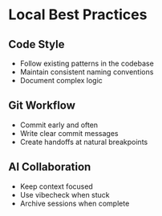 # Local Best Practices

## Code Style
- Follow existing patterns in the codebase
- Maintain consistent naming conventions
- Document complex logic

## Git Workflow
- Commit early and often
- Write clear commit messages
- Create handoffs at natural breakpoints

## AI Collaboration
- Keep context focused
- Use vibecheck when stuck
- Archive sessions when complete
